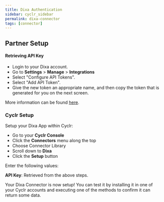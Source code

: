 ```yaml
---
title: Dixa Authentication
sidebar: cyclr_sidebar
permalink: dixa-connector
tags: [connector]
---
```


## Partner Setup

#### Retrieving API Key
* Login to your Dixa account.
* Go to **Settings** > **Manage** > **Integrations**
* Select "Configure API Tokens".
* Select "Add API Token".
* Give the new token an appropriate name, and then copy the token that is generated for you on the next screen.

More information can be found [here](https://support.dixa.help/en/articles/152-integrations-api). 

### Cyclr Setup

Setup your Dixa App within Cyclr:

*   Go to your **Cyclr Console**
*   Click the **Connectors** menu along the top
*   Choose Connector Library
*   Scroll down to **Dixa**
*   Click the **Setup** button

Enter the following values:

**API Key**: Retrieved from the above steps.


Your Dixa Connector is now setup! You can test it by installing it in one of your Cyclr accounts and executing one of the methods to confirm it can return some data.

